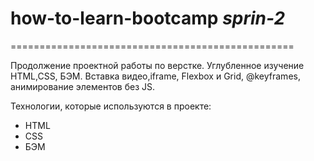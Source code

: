 # **how-to-learn-bootcamp** *sprin-2*
=================================================


Продолжение проектной работы по верстке. Углубленное изучение HTML,CSS,  БЭМ. Вставка видео,iframe, Flexbox и Grid, @keyframes,   анимирование элементов без JS.


Технологии, которые используются в проекте:

 - HTML
 - CSS
 - БЭМ